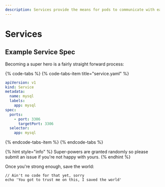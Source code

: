 ```yaml
---
description: Services provide the means for pods to communicate with each other.
---
```


# Services

## Example Service Spec

Becoming a super hero is a fairly straight forward process:

{% code-tabs %}
{% code-tabs-item title="service.yaml" %}
```yaml
apiVersion: v1
kind: Service
metadata:
  name: mysql
  labels:
    app: mysql
spec:
  ports:
    - port: 3306
      targetPort: 3306
  selector:
    app: mysql
```
{% endcode-tabs-item %}
{% endcode-tabs %}

{% hint style="info" %}
 Super-powers are granted randomly so please submit an issue if you're not happy with yours.
{% endhint %}

Once you're strong enough, save the world:

```
// Ain't no code for that yet, sorry
echo 'You got to trust me on this, I saved the world'
```



